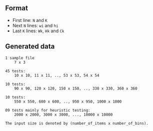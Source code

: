 ## Format
- First line: `N` and `K`
- Next `N` lines: `wi` and `hi`
- Last `K` lines: `Wk`, `Hk` and `Ck` 


## Generated data
```
1 sample file
    7 x 3
    
45 tests:
    10 x 10, 11 x 11, .., 53 x 53, 54 x 54

10 tests: 
    90 x 90, 120 x 120, 150 x 150, .., 330 x 330, 360 x 360

10 tests:
    550 x 550, 600 x 600, .., 950 x 950, 1000 x 1000

09 tests mainly for heuristic testing:
    2000 x 2000, 3000 x 3000, ..., 10000 x 10000

The input size is denoted by (number_of_items x number_of_bins).
```
